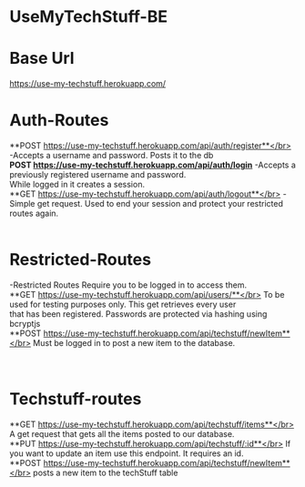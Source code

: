 # UseMyTechStuff-BE


# Base Url</br>
https://use-my-techstuff.herokuapp.com/</br>


# Auth-Routes</br>
**POST https://use-my-techstuff.herokuapp.com/api/auth/register**</br>
-Accepts a username and password. Posts it to the db</br>
**POST https://use-my-techstuff.herokuapp.com/api/auth/login**
-Accepts a previously registered username and password. </br>While logged in it creates a session.</br>
**GET https://use-my-techstuff.herokuapp.com/api/auth/logout**</br>
-Simple get request. Used to end your session and protect your restricted routes again.</br>
</br>

# Restricted-Routes</br>
-Restricted Routes Require you to be logged in to access them.</br>
**GET https://use-my-techstuff.herokuapp.com/api/users/**</br>
To be used for testing purposes only. This get retrieves every user</br> that has been registered. Passwords are protected via hashing using bcryptjs</br>
**POST https://use-my-techstuff.herokuapp.com/api/techstuff/newItem**</br>
Must be logged in to post a new item to the database.</br>
</br>
</br>
# Techstuff-routes</br>
**GET https://use-my-techstuff.herokuapp.com/api/techstuff/items**</br>
A get request that gets all the items posted to our database.</br>
**PUT https://use-my-techstuff.herokuapp.com/api/techstuff/:id**</br>
If you want to update an item use this endpoint. It requires an id.</br>
**POST https://use-my-techstuff.herokuapp.com/api/techstuff/newItem**</br>
posts a new item to the techStuff table </br>




